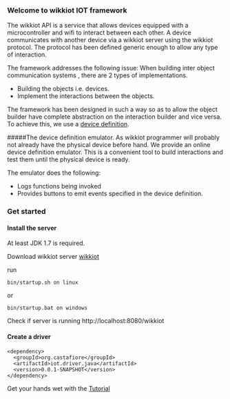 ### Welcome to wikkiot IOT framework

The wikkiot API is a service that allows devices equipped with a microcontroller and wifi to interact between each other. A device communicates with another device via a wikkiot server using the wikkiot protocol. The protocol has been defined generic enough to allow any type of interaction.

The framework addresses the following issue:
When building inter object communication systems , there are 2 types of implementations.
* Building the objects i.e. devices.
* Implement the interactions between the objects.

The framework has been designed in such a way so as to allow the object builder have complete abstraction on the interaction builder and vice versa.
To achieve this, we use a [device definition](https://github.com/eucleed/wikkiot/wiki/Device-Definition).


#####The device definition emulator.
As wikkiot programmer will probably not already have the physical device before hand. We provide an online device definition emulator.  This is a convenient tool to build interactions and test them until the physical device is ready.

The emulator does the following:
* Logs functions being invoked
* Provides buttons to emit events specified in the device definition.



### Get started

#### Install the server

At least JDK 1.7 is required.

Download wikkiot server [wikkiot](http://72.13.93.222:8080/wikkiot-0.0.1.zip)

run 
```
bin/startup.sh on linux 
```
or
```
bin/startup.bat on windows
```

Check if server is running http://localhost:8080/wikkiot

#### Create a driver

```
<dependency>
  <groupId>org.castafiore</groupId>
  <artifactId>iot.driver.java</artifactId>
  <version>0.0.1-SNAPSHOT</version>
</dependency>

```

Get your hands wet with the [Tutorial](https://github.com/eucleed/wikkiot/wiki/Tutorial)



